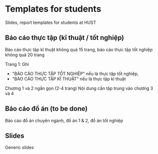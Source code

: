 # Templates for students
Slides, report templates for students at HUST

## Báo cáo thực tập (kĩ thuật / tốt nghiệp)
Báo cáo thực tập kĩ thuật không quá 15 trang, báo cáo thực tập tốt nghiệp không quá 20 trang

Trang 1: Ghi 
* "BÁO CÁO THỰC TẬP TỐT NGHIỆP" nếu là thực tập tốt nghiệp, 
* "BÁO CÁO THỰC TẬP KĨ THUẬT" nếu là thực tập kĩ thuật

Chương 1 và 2 ngắn gọn (2-4 trang)
Nội dung cần tập trung vào chương 3 và 4

## Báo cáo đồ án (to be done)
Báo cáo đồ án chuyên ngành, đồ án 1 & 2, đồ án tốt nghiệp

## Slides
Generic slides
